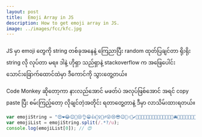 ```yaml
---
layout: post
title:  Emoji Array in JS
description: How to get emoji array in JS.
image: ../images/fcc/kfc.jpg
---
```

###
JS မှာ emoji တွေကို string တစ်ခုအနေနဲ့ ကြေညာပြီး random ထုတ်ပြချင်တာ ရိုးရိုး string လို လုပ်တာ မရ။
ဒါနဲ့ ဟိုရှာ သည်ရှာနဲ့ stackoverflow က အဖြေပေါင်း သောင်းခြောက်ထောင်ထဲမှာ ဒီကောင်ကို သွားတွေ့တယ်။

Code Monkey ဆိုတော့ကာ နားလည်အောင် မဖတ်ပဲ အလုပ်ဖြစ်အောင် အရင် copy paste ပြီး စမ်းကြည့်တော့ လိုချင်တဲ့အတိုင်း ရတာတွေ့တာနဲ့ ဒီမှာ လာသိမ်းထားရတယ်။

```js
var emojiString = "😍❤😂😊🤣😒👌😁👍🤷‍♀️🤷‍♂️😜😢😎😉🤞✌👏✔👀😃✨🎁🙄👨🧑👩🏿👨🏿🧓🏿🚐🚘💌💕💓💜💚💛🤢";
var emojiList = emojiString.split(/.*?/u);
console.log(emojiList[0]); // 😍
```